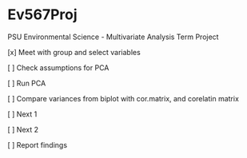 # Ev567Proj
PSU Environmental Science - Multivariate Analysis Term Project


[x] Meet with group and select variables

[ ] Check assumptions for PCA

[ ] Run PCA

[ ] Compare variances from biplot with cor.matrix, and corelatin matrix

[ ] Next 1

[ ] Next 2

[ ] Report findings


